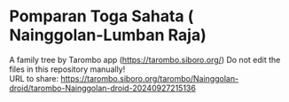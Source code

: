 # Pomparan Toga Sahata ( Nainggolan-Lumban Raja)
A family tree by Tarombo app (https://tarombo.siboro.org/) 
Do not edit the files in this repository manually!  
URL to share: https://tarombo.siboro.org/tarombo/Nainggolan-droid/tarombo-Nainggolan-droid-20240927215136